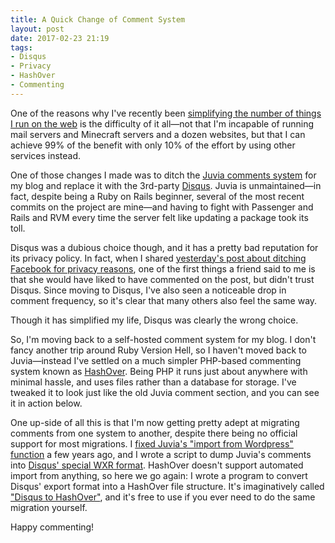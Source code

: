 ```yaml
---
title: A Quick Change of Comment System
layout: post
date: 2017-02-23 21:19
tags:
- Disqus
- Privacy
- HashOver
- Commenting
---
```


One of the reasons why I've recently been [simplifying the number of things I run on the web](/blog/planning-the-wind-down/) is the difficulty of it all&mdash;not that I'm incapable of running mail servers and Minecraft servers and a dozen websites, but that I can achieve 99% of the benefit with only 10% of the effort by using other services instead.

One of those changes I made was to ditch the [Juvia comments system](https://github.com/phusion/juvia) for my blog and replace it with the 3rd-party [Disqus](https://disqus.com). Juvia is unmaintained&mdash;in fact, despite being a Ruby on Rails beginner, several of the most recent commits on the project are mine&mdash;and having to fight with Passenger and Rails and RVM every time the server felt like updating a package took its toll.

Disqus was a dubious choice though, and it has a pretty bad reputation for its privacy policy. In fact, when I shared [yesterday's post about ditching Facebook for privacy reasons](/blog/farewell-to-facebook/), one of the first things a friend said to me is that she would have liked to have commented on the post, but didn't trust Disqus. Since moving to Disqus, I've also seen a noticeable drop in comment frequency, so it's clear that many others also feel the same way.

Though it has simplified my life, Disqus was clearly the wrong choice.

So, I'm moving back to a self-hosted comment system for my blog. I don't fancy another trip around Ruby Version Hell, so I haven't moved back to Juvia&mdash;instead I've settled on a much simpler PHP-based commenting system known as [HashOver](http://tildehash.com/?page=hashover). Being PHP it runs just about anywhere with minimal hassle, and uses files rather than a database for storage. I've tweaked it to look just like the old Juvia comment section, and you can see it in action below.

One up-side of all this is that I'm now getting pretty adept at migrating comments from one system to another, despite there being no official support for most migrations. I [fixed Juvia's "import from Wordpress" function](https://github.com/phusion/juvia/pull/29) a few years ago, and I wrote a script to dump Juvia's comments into [Disqus' special WXR format](https://help.disqus.com/customer/portal/articles/472150). HashOver doesn't support automated import from anything, so here we go again: I wrote a program to convert Disqus' export format into a HashOver file structure. It's imaginatively called ["Disqus to HashOver"](https://github.com/ianrenton/disqus-to-hashover), and it's free to use if you ever need to do the same migration yourself.

Happy commenting!
